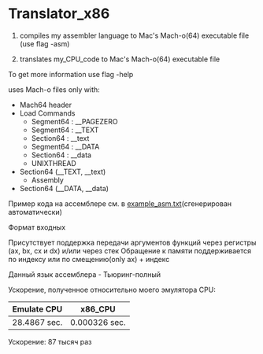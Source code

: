 # Translator_x86
1) compiles my assembler language to Mac's Mach-o(64) executable file (use flag -asm)

2) translates my_CPU_code to Mac's Mach-o(64) executable file

To get more information use flag -help

uses Mach-o files only with:
- Mach64 header
- Load Commands
  - Segment64 : __PAGEZERO
  - Segment64 : __TEXT
  - Section64 : __text
  - Segment64 : __DATA
  - Section64 : __data
  - UNIXTHREAD
- Section64 (__TEXT, __text)
  - Assembly
- Section64 (__DATA, __data)

Пример кода на ассемблере см. в [example_asm.txt](https://github.com/iDang3r/Translator_x86/blob/master/example_asm.txt)(сгенерирован автоматически)

Формат входных 

Присутствует поддержка передачи аргументов функций через регистры (ax, bx, cx и dx) и/или через стек
Обращение к памяти поддерживается по индексу или по смещению(only ax) + индекс

Данный язык ассемблера - Тьюринг-полный

Ускорение, полученное относительно моего эмулятора CPU:

Emulate CPU | x86_CPU
------------|--------
28.4867 sec.| 0.000326 sec.

Ускорение: 87 тысяч раз
